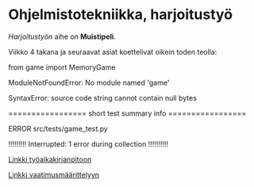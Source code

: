# Ohjelmistotekniikka, harjoitustyö

*Harjoitustyön* aihe on **Muistipeli**.

 Viikko 4 takana ja seuraavat asiat koettelivat oikein toden teolla:

from game import MemoryGame

ModuleNotFoundError: No module named 'game'

SyntaxError: source code string cannot contain null bytes

================= short test summary info =================

ERROR src/tests/game_test.py

!!!!!!!!! Interrupted: 1 error during collection !!!!!!!!!!

[Linkki työaikakirjanpitoon](dokumentaatio/tyoaikakirjanpito.md)

[Linkki vaatimusmäärittelyyn](dokumentaatio/vaatimusmaarittely.md)
